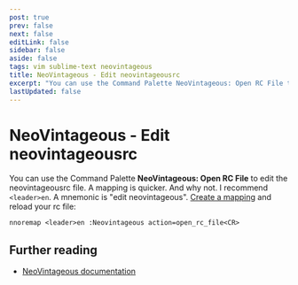 ```yaml
---
post: true
prev: false
next: false
editLink: false
sidebar: false
aside: false
tags: vim sublime-text neovintageous
title: NeoVintageous - Edit neovintageousrc
excerpt: "You can use the Command Palette NeoVintageous: Open RC File to edit the neovintageousrc file. A mapping is quicker. And why not. I recommend `<leader>en`. A mnemonic is edit neovintageous."
lastUpdated: false
---
```


# NeoVintageous - Edit neovintageousrc

You can use the Command Palette **NeoVintageous: Open RC File** to edit the neovintageousrc file. A mapping is quicker. And why not. I recommend `<leader>en`. A mnemonic is "edit neovintageous". [Create a mapping](/2022/11/21/vimrc-and-neovintageousrc/) and reload your rc file:

```vim
nnoremap <leader>en :Neovintageous action=open_rc_file<CR>
```

## Further reading

* [NeoVintageous documentation](https://neovintageous.github.io/?ref=blog.gerardroche.com)
